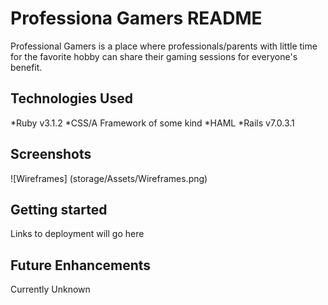 # Professiona Gamers README

Professional Gamers is a place where professionals/parents with little time for the favorite hobby can share their gaming sessions for everyone's benefit.

## Technologies Used
*Ruby v3.1.2
*CSS/A Framework of some kind
*HAML
*Rails v7.0.3.1

## Screenshots
![Wireframes] (storage/Assets/Wireframes.png)

## Getting started
Links to deployment will go here

## Future Enhancements
Currently Unknown
